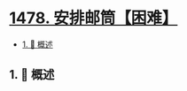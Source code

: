 # [1478. 安排邮筒【困难】](https://github.com/Tdahuyou/TNotes.leetcode/tree/main/notes/1478.%20%E5%AE%89%E6%8E%92%E9%82%AE%E7%AD%92%E3%80%90%E5%9B%B0%E9%9A%BE%E3%80%91)

<!-- region:toc -->

- [1. 📝 概述](#1--概述)

<!-- endregion:toc -->

## 1. 📝 概述
